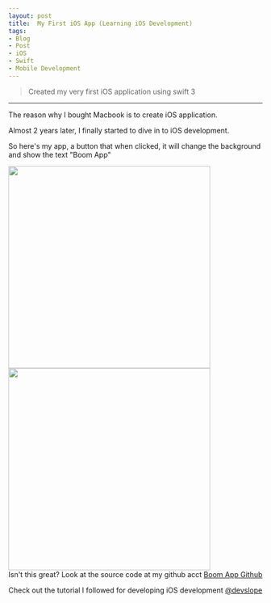 ```yaml
---
layout: post
title:  My First iOS App (Learning iOS Development)
tags:
- Blog
- Post
- iOS
- Swift
- Mobile Development
---
```


> Created my very first iOS application using swift 3

<hr />

The reason why I bought Macbook is to create iOS application. 

Almost 2 years later, I finally started to dive in to iOS development.

So here's my app, a button that when clicked, it will change the background and show the text "Boom App"

<img src="https://cloud.githubusercontent.com/assets/7882308/23916164/460d248e-0926-11e7-8655-6c092c204410.png" height="400">
<img src="https://cloud.githubusercontent.com/assets/7882308/23916201/665a35d8-0926-11e7-83f0-33693d4eb951.png" height="400">
<br />
Isn't this great? Look at the source code at my github acct <a target="_blank" href="https://github.com/nicktunac/BoomApp">Boom App Github</a>

Check out the tutorial I followed for developing iOS development <a target="_blank" href="https://twitter.com/devslope">@devslope</a>

